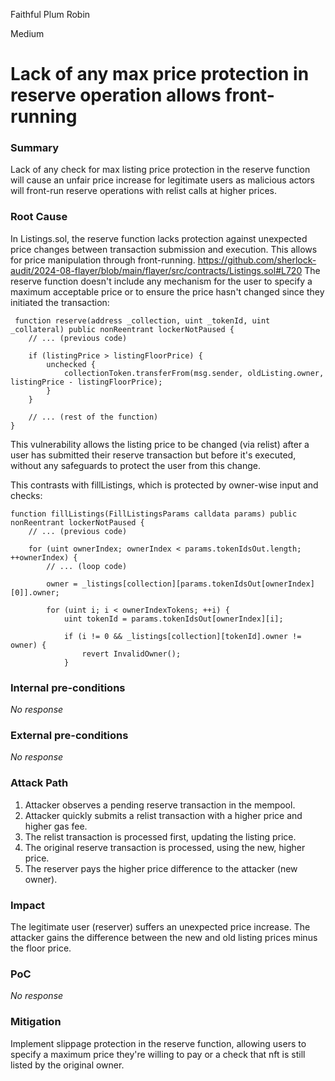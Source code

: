 Faithful Plum Robin

Medium

# Lack of any max price protection in reserve operation allows front-running

### Summary

Lack of any check for max listing price protection in the reserve function will cause an unfair price increase for legitimate users as malicious actors will front-run reserve operations with relist calls at higher prices.

### Root Cause

In Listings.sol, the reserve function lacks protection against unexpected price changes between transaction submission and execution. This allows for price manipulation through front-running.
https://github.com/sherlock-audit/2024-08-flayer/blob/main/flayer/src/contracts/Listings.sol#L720
The reserve function doesn't include any mechanism for the user to specify a maximum acceptable price or to ensure the price hasn't changed since they initiated the transaction:
```solidity
 function reserve(address _collection, uint _tokenId, uint _collateral) public nonReentrant lockerNotPaused {
    // ... (previous code)

    if (listingPrice > listingFloorPrice) {
        unchecked {
            collectionToken.transferFrom(msg.sender, oldListing.owner, listingPrice - listingFloorPrice);
        }
    }

    // ... (rest of the function)
}
```
This vulnerability allows the listing price to be changed (via relist) after a user has submitted their reserve transaction but before it's executed, without any safeguards to protect the user from this change.

This contrasts with fillListings, which is protected by owner-wise input and  checks:
```solidity
function fillListings(FillListingsParams calldata params) public nonReentrant lockerNotPaused {
    // ... (previous code)

    for (uint ownerIndex; ownerIndex < params.tokenIdsOut.length; ++ownerIndex) {
        // ... (loop code)

        owner = _listings[collection][params.tokenIdsOut[ownerIndex][0]].owner;

        for (uint i; i < ownerIndexTokens; ++i) {
            uint tokenId = params.tokenIdsOut[ownerIndex][i];

            if (i != 0 && _listings[collection][tokenId].owner != owner) {
                revert InvalidOwner();
            }

```

### Internal pre-conditions

_No response_

### External pre-conditions

_No response_

### Attack Path

1. Attacker observes a pending reserve transaction in the mempool.
2. Attacker quickly submits a relist transaction with a higher price and higher gas fee.
3. The relist transaction is processed first, updating the listing price.
4. The original reserve transaction is processed, using the new, higher price.
5. The reserver pays the higher price difference to the attacker (new owner).

### Impact

The legitimate user (reserver) suffers an unexpected price increase. The attacker gains the difference between the new and old listing prices minus the floor price.


### PoC

_No response_

### Mitigation

Implement slippage protection in the reserve function, allowing users to specify a maximum price they're willing to pay or a check that nft is still listed by the original owner.